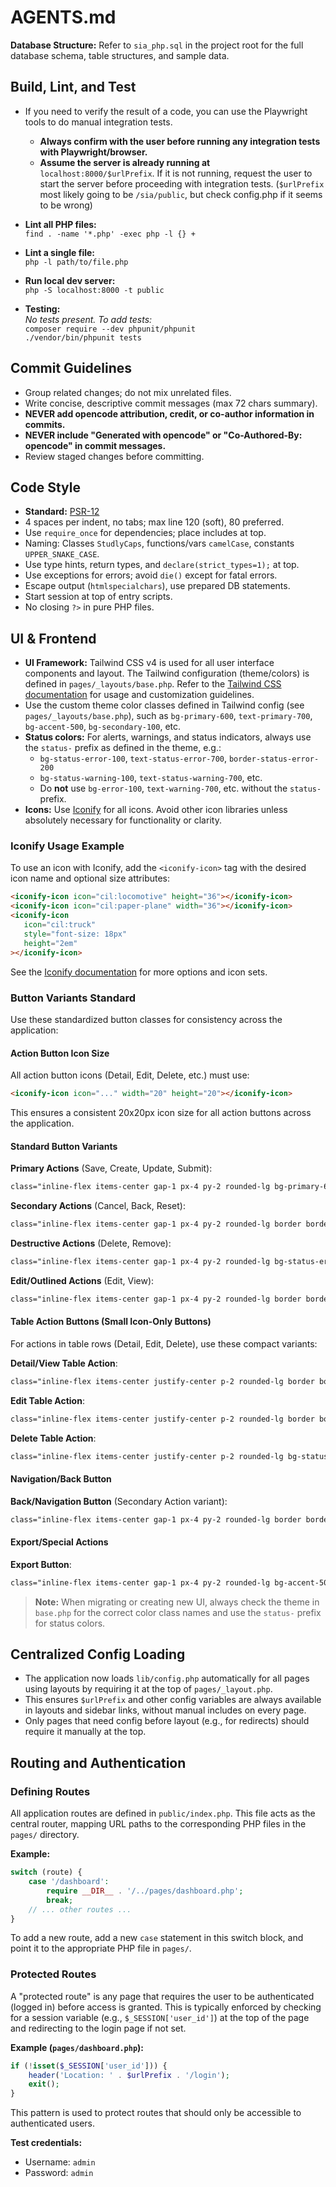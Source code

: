 # AGENTS.md

**Database Structure:**
Refer to `sia_php.sql` in the project root for the full database schema, table structures, and sample data.

## Build, Lint, and Test

- If you need to verify the result of a code, you can use the Playwright tools to do manual integration tests.
  - **Always confirm with the user before running any integration tests with Playwright/browser.**
  - **Assume the server is already running at** `localhost:8000/$urlPrefix`. If it is not running, request the user to start the server before proceeding with integration tests. (`$urlPrefix` most likely going to be `/sia/public`, but check config.php if it seems to be wrong)

- **Lint all PHP files:**  
  `find . -name '*.php' -exec php -l {} +`
- **Lint a single file:**  
  `php -l path/to/file.php`
- **Run local dev server:**  
  `php -S localhost:8000 -t public`
- **Testing:**  
  _No tests present. To add tests:_  
  `composer require --dev phpunit/phpunit`  
  `./vendor/bin/phpunit tests`

## Commit Guidelines

- Group related changes; do not mix unrelated files.
- Write concise, descriptive commit messages (max 72 chars summary).
- **NEVER add opencode attribution, credit, or co-author information in commits.**
- **NEVER include "Generated with opencode" or "Co-Authored-By: opencode" in commit messages.**
- Review staged changes before committing.

## Code Style

- **Standard:** [PSR-12](https://www.php-fig.org/psr/psr-12/)
- 4 spaces per indent, no tabs; max line 120 (soft), 80 preferred.
- Use `require_once` for dependencies; place includes at top.
- Naming: Classes `StudlyCaps`, functions/vars `camelCase`, constants `UPPER_SNAKE_CASE`.
- Use type hints, return types, and `declare(strict_types=1);` at top.
- Use exceptions for errors; avoid `die()` except for fatal errors.
- Escape output (`htmlspecialchars`), use prepared DB statements.
- Start session at top of entry scripts.
- No closing `?>` in pure PHP files.

## UI & Frontend

- **UI Framework:** Tailwind CSS v4 is used for all user interface components and layout. The Tailwind configuration (theme/colors) is defined in `pages/_layouts/base.php`. Refer to the [Tailwind CSS documentation](https://tailwindcss.com/docs) for usage and customization guidelines.
- Use the custom theme color classes defined in Tailwind config (see `pages/_layouts/base.php`), such as `bg-primary-600`, `text-primary-700`, `bg-accent-500`, `bg-secondary-100`, etc.
- **Status colors:** For alerts, warnings, and status indicators, always use the `status-` prefix as defined in the theme, e.g.:
  - `bg-status-error-100`, `text-status-error-700`, `border-status-error-200`
  - `bg-status-warning-100`, `text-status-warning-700`, etc.
  - Do **not** use `bg-error-100`, `text-warning-700`, etc. without the `status-` prefix.
- **Icons:** Use [Iconify](https://iconify.design/docs/) for all icons. Avoid other icon libraries unless absolutely necessary for functionality or clarity.

### Iconify Usage Example

To use an icon with Iconify, add the `<iconify-icon>` tag with the desired icon name and optional size attributes:

```html
<iconify-icon icon="cil:locomotive" height="36"></iconify-icon>
<iconify-icon icon="cil:paper-plane" width="36"></iconify-icon>
<iconify-icon
   icon="cil:truck"
   style="font-size: 18px"
   height="2em"
></iconify-icon>
```

See the [Iconify documentation](https://iconify.design/docs/) for more options and icon sets.

### Button Variants Standard

Use these standardized button classes for consistency across the application:

#### Action Button Icon Size

All action button icons (Detail, Edit, Delete, etc.) must use:

```html
<iconify-icon icon="..." width="20" height="20"></iconify-icon>
```

This ensures a consistent 20x20px icon size for all action buttons across the application.

#### Standard Button Variants

**Primary Actions** (Save, Create, Update, Submit):
```html
class="inline-flex items-center gap-1 px-4 py-2 rounded-lg bg-primary-600 text-white hover:bg-primary-700 transition"
```

**Secondary Actions** (Cancel, Back, Reset):
```html
class="inline-flex items-center gap-1 px-4 py-2 rounded-lg border border-secondary-300 text-secondary-700 bg-white hover:bg-secondary-100 transition"
```

**Destructive Actions** (Delete, Remove):
```html
class="inline-flex items-center gap-1 px-4 py-2 rounded-lg bg-status-error-500 text-white hover:bg-status-error-600 transition"
```

**Edit/Outlined Actions** (Edit, View):
```html
class="inline-flex items-center gap-1 px-4 py-2 rounded-lg border border-primary-300 text-primary-700 bg-white hover:bg-primary-50 transition"
```

#### Table Action Buttons (Small Icon-Only Buttons)

For actions in table rows (Detail, Edit, Delete), use these compact variants:

**Detail/View Table Action**:
```html
class="inline-flex items-center justify-center p-2 rounded-lg border border-primary-300 text-primary-700 bg-white hover:bg-primary-50 transition"
```

**Edit Table Action**:
```html
class="inline-flex items-center justify-center p-2 rounded-lg border border-primary-300 text-primary-700 bg-white hover:bg-primary-50 transition"
```

**Delete Table Action**:
```html
class="inline-flex items-center justify-center p-2 rounded-lg bg-status-error-500 text-white hover:bg-status-error-600 transition"
```

#### Navigation/Back Button

**Back/Navigation Button** (Secondary Action variant):
```html
class="inline-flex items-center gap-1 px-4 py-2 rounded-lg border border-secondary-300 text-secondary-700 bg-white hover:bg-secondary-100 transition"
```

#### Export/Special Actions

**Export Button**:
```html
class="inline-flex items-center gap-1 px-4 py-2 rounded-lg bg-accent-500 text-white hover:bg-accent-600 transition"
```

> **Note:** When migrating or creating new UI, always check the theme in `base.php` for the correct color class names and use the `status-` prefix for status colors.

## Centralized Config Loading

- The application now loads `lib/config.php` automatically for all pages using layouts by requiring it at the top of `pages/_layout.php`.
- This ensures `$urlPrefix` and other config variables are always available in layouts and sidebar links, without manual includes on every page.
- Only pages that need config before layout (e.g., for redirects) should require it manually at the top.

## Routing and Authentication

### Defining Routes

All application routes are defined in `public/index.php`. This file acts as the central router, mapping URL paths to the corresponding PHP files in the `pages/` directory.

**Example:**
```php
switch ( route) {
    case '/dashboard':
        require __DIR__ . '/../pages/dashboard.php';
        break;
    // ... other routes ...
}
```
To add a new route, add a new `case` statement in this switch block, and point it to the appropriate PHP file in `pages/`.

### Protected Routes

A "protected route" is any page that requires the user to be authenticated (logged in) before access is granted. This is typically enforced by checking for a session variable (e.g., `$_SESSION['user_id']`) at the top of the page and redirecting to the login page if not set.

**Example (`pages/dashboard.php`):**
```php
if (!isset($_SESSION['user_id'])) {
    header('Location: ' . $urlPrefix . '/login');
    exit();
}
```
This pattern is used to protect routes that should only be accessible to authenticated users.

**Test credentials:**

- Username: `admin`
- Password: `admin`
